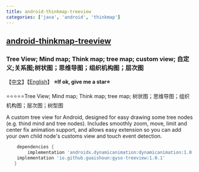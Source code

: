 ```yaml
---
title: android-thinkmap-treeview
categories: ['java', 'android', 'thinkmap']
---
```

## [android-thinkmap-treeview](https://github.com/guaishouN/android-thinkmap-treeview)

### Tree View; Mind map; Think map; tree map; custom view; 自定义;关系图;树状图；思维导图；组织机构图；层次图


【[中文](./README_CN.md)】【[English](./README.md)】
**⭐If ok, give me a star⭐**

⭐⭐⭐⭐⭐Tree View; Mind map; Think map; tree map; 树状图；思维导图；组织机构图；层次图；树型图

A custom tree view for Android,  designed for easy drawing some tree nodes (e.g. thind mind and tree nodes). Includes smoothly zoom, move, limit and center fix animation support, and allows easy extension so you can add your own child node's customs view and touch event detection.
```groovy
    dependencies {
    	implementation 'androidx.dynamicanimation:dynamicanimation:1.0.0'
   	implementation 'io.github.guaishoun:gyso-treeview:1.0.1'
   }
```
